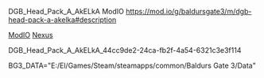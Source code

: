 DGB_Head_Pack_A_AkELkA
ModIO https://mod.io/g/baldursgate3/m/dgb-head-pack-a-akelka#description

[ModIO](https://mod.io/g/baldursgate3/m/dgb-head-pack-a-akelka#description)
[Nexus](https://www.nexusmods.com/baldursgate3/mods/17378)

DGB_Head_Pack_A_AkELkA_44cc9de2-24ca-fb2f-4a54-6321c3e3f114

BG3_DATA="E:/El/Games/Steam/steamapps/common/Baldurs Gate 3/Data"
